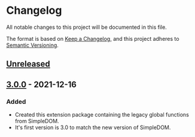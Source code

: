 # Changelog
All notable changes to this project will be documented in this file.

The format is based on [Keep a Changelog](https://keepachangelog.com/en/1.0.0/),
and this project adheres to [Semantic Versioning](https://semver.org/spec/v2.0.0.html).

## [Unreleased]

## [3.0.0] - 2021-12-16
### Added
- Created this extension package containing the legacy global functions from SimpleDOM.
- It's first version is 3.0 to match the new version of SimpleDOM.

[Unreleased]: https://github.com/supernovus/simpledom/compare/v3.0.0...HEAD
[3.0.0]: https://github.com/supernovus/simpledom/releases/tag/v3.0.0
